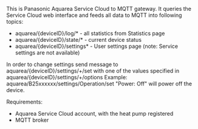 This is Panasonic Aquarea Service Cloud to MQTT gateway.
It queries the Service Cloud web interface and feeds all data to MQTT into following topics:
- aquarea/{deviceID}/log/* - all statistics from Statistics page
- aquarea/{deviceID}/state/* - current device status
- aquarea/{deviceID}/settings* - User settings page (note: Service settings are not available)

In order to change settings send message to aquarea/{deviceID}/settings/+/set with one of the values specified in aquarea/{deviceID}/settings/+/options
Example:
  aquarea/B25xxxxxx/settings/Operation/set "Power: Off"
will power off the device.

Requirements:
- Aquarea Service Cloud account, with the heat pump registered
- MQTT broker
